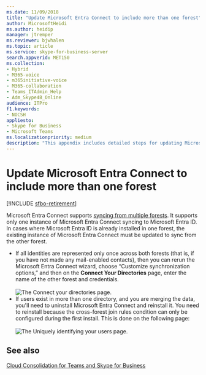 ```yaml
---
ms.date: 11/09/2018
title: "Update Microsoft Entra Connect to include more than one forest"
author: MicrosoftHeidi
ms.author: heidip
manager: jtremper
ms.reviewer: bjwhalen
ms.topic: article
ms.service: skype-for-business-server
search.appverid: MET150
ms.collection: 
- Hybrid 
- M365-voice
- m365initiative-voice
- M365-collaboration
- Teams_ITAdmin_Help
- Adm_Skype4B_Online
audience: ITPro
f1.keywords:
- NOCSH
appliesto:
- Skype for Business 
- Microsoft Teams
ms.localizationpriority: medium
description: "This appendix includes detailed steps for updating Microsoft Entra Connect to include more than one forest as part of cloud consolidation for Teams and Skype for Business."
---
```


# Update Microsoft Entra Connect to include more than one forest

[!INCLUDE [sfbo-retirement](../../Hub/includes/sfbo-retirement.md)]

Microsoft Entra Connect supports [syncing from multiple forests](/azure/active-directory/connect/active-directory-aadconnect-topologies). It supports only one instance of Microsoft Entra Connect syncing to Microsoft Entra ID. In cases where Microsoft Entra ID is already installed in one forest, the existing instance of Microsoft Entra Connect must be updated to sync from the other forest.

 - If all identities are represented only once across both forests (that is, if you have not made any mail-enabled contacts), then you can rerun the Microsoft Entra Connect wizard, choose “Customize synchronization options,” and then on the **Connect Your Directories** page, enter the name of the other forest and credentials.<br><br>
 ![The Connect your directories page.](../media/cloud-consolidation-connect-your-directories.png)
 - If users exist in more than one directory, and you are merging the data, you'll need to uninstall Microsoft Entra Connect and reinstall it. You need to reinstall because the cross-forest join rules condition can only be configured during the first install. This is done on the following page:<br><br>
 ![The Uniquely identifying your users page.](../media/cloud-consolidation-uniquely-identifying-your-users.png)


## See also

[Cloud Consolidation for Teams and Skype for Business](cloud-consolidation.md)
